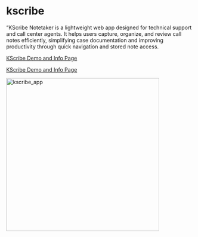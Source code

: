 # kscribe
“KScribe Notetaker is a lightweight web app designed for technical support and call center agents. It helps users capture, organize, and review call notes efficiently, simplifying case documentation and improving productivity through quick navigation and stored note access.

[KScribe Demo and Info Page](https://kscribe.cgalicia.space)

<a href="https://kscribe.cgalicia.space" target="_blank" rel="noopener noreferrer">KScribe Demo and Info Page</a>

<img width="410" height="" alt="kscribe_app" src="https://github.com/user-attachments/assets/0252f60e-53ba-4a65-a209-26caa34f9be1" />


